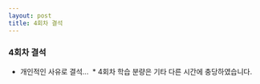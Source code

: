 ```yaml
---
layout: post
title: 4회차 결석
---
```


### 4회차 결석

  * 개인적인 사유로 결석...
  * 4회차 학습 분량은 기타 다른 시간에 충당하였습니다.  
